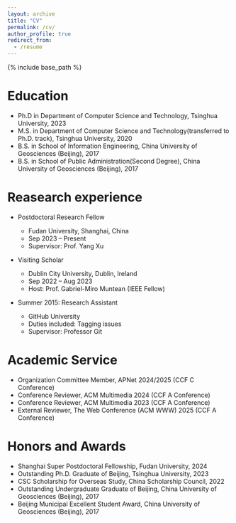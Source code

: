 ```yaml
---
layout: archive
title: "CV"
permalink: /cv/
author_profile: true
redirect_from:
  - /resume
---
```


{% include base_path %}

Education
======
* Ph.D in Department of Computer Science and Technology, Tsinghua University, 2023 
* M.S. in Department of Computer Science and Technology(transferred to Ph.D. track), Tsinghua University, 2020 
* B.S. in School of Information Engineering, China University of Geosciences (Beijing), 2017
* B.S. in School of Public Administration(Second Degree), China University of Geosciences (Beijing), 2017

Reasearch experience
======
* Postdoctoral Research Fellow
  * Fudan University, Shanghai, China
  * Sep 2023 – Present
  * Supervisor: Prof. Yang Xu

* Visiting Scholar
  * Dublin City University, Dublin, Ireland
  * Sep 2022 – Aug 2023
  * Host: Prof. Gabriel-Miro Muntean (IEEE Fellow)


* Summer 2015: Research Assistant
  * GitHub University
  * Duties included: Tagging issues
  * Supervisor: Professor Git
  
Academic Service
======
* Organization Committee Member, APNet 2024/2025 (CCF C Conference)
* Conference Reviewer, ACM Multimedia 2024 (CCF A Conference)
* Conference Reviewer, ACM Multimedia 2023 (CCF A Conference)
* External Reviewer, The Web Conference (ACM WWW) 2025 (CCF A Conference)


<!-- Publications
======
  <ul>{% for post in site.publications reversed %}
    {% include archive-single-cv.html %}
  {% endfor %}</ul>
   -->
<!-- Talks
======
  <ul>{% for post in site.talks reversed %}
    {% include archive-single-talk-cv.html  %}
  {% endfor %}</ul> -->
  
<!-- Teaching
======
  <ul>{% for post in site.teaching reversed %}
    {% include archive-single-cv.html %}
  {% endfor %}</ul> -->
  
Honors and Awards
======
* Shanghai Super Postdoctoral Fellowship, Fudan University, 2024
* Outstanding Ph.D. Graduate of Beijing, Tsinghua University, 2023
* CSC Scholarship for Overseas Study, China Scholarship Council, 2022
* Outstanding Undergraduate Graduate of Beijing, China University of Geosciences (Beijing), 2017
* Beijing Municipal Excellent Student Award, China University of Geosciences (Beijing), 2017